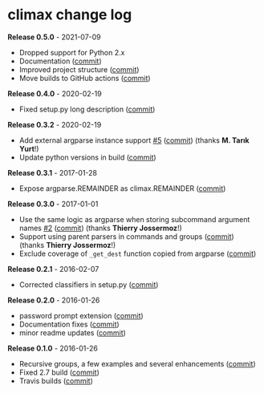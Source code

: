 # climax change log

**Release 0.5.0** - 2021-07-09

- Dropped support for Python 2.x
- Documentation ([commit](https://github.com/miguelgrinberg/climax/commit/80dc8d23e4c200b1ff4fa58d8c9983d0c5ebb4a0))
- Improved project structure ([commit](https://github.com/miguelgrinberg/climax/commit/2d8427847dad0fe20dcac5aa99e0a5fcb8ea2ce0))
- Move builds to GitHub actions ([commit](https://github.com/miguelgrinberg/climax/commit/64632b4c5b058d9e127913573cf10e2f08f01e6b))

**Release 0.4.0** - 2020-02-19

- Fixed setup.py long description ([commit](https://github.com/miguelgrinberg/climax/commit/8fa9f4fb1f992a4f498d3a291aad2318bf17ef42))

**Release 0.3.2** - 2020-02-19

- Add external argparse instance support [#5](https://github.com/miguelgrinberg/climax/issues/5) ([commit](https://github.com/miguelgrinberg/climax/commit/2a9ba139b181e1b3bf4e222787f64052bf33f369)) (thanks **M. Tarık Yurt**!)
- Update python versions in build ([commit](https://github.com/miguelgrinberg/climax/commit/1efe841fcc976e994f62c9212052cfc85b8fa984))

**Release 0.3.1** - 2017-01-28

- Expose argparse.REMAINDER as climax.REMAINDER ([commit](https://github.com/miguelgrinberg/climax/commit/7b20518e92081b48c59f5f275093c616a9c2ebf4))

**Release 0.3.0** - 2017-01-01

- Use the same logic as argparse when storing subcommand argument names [#2](https://github.com/miguelgrinberg/climax/issues/2) ([commit](https://github.com/miguelgrinberg/climax/commit/68cd7447ec740d0f0a6a3805ea147eedfe401fcb)) (thanks **Thierry Jossermoz**!)
- Support using parent parsers in commands and groups ([commit](https://github.com/miguelgrinberg/climax/commit/4bc2a316e4c9349b70b442201e9104b4362549bc)) (thanks **Thierry Jossermoz**!)
- Exclude coverage of `_get_dest` function copied from argparse ([commit](https://github.com/miguelgrinberg/climax/commit/8931d75bad80e508a9fd1d6dcc5324a110f0e05e))

**Release 0.2.1** - 2016-02-07

- Corrected classifiers in setup.py ([commit](https://github.com/miguelgrinberg/climax/commit/bb2c90ecf67373f2f414d4934f15498e190d159a))

**Release 0.2.0** - 2016-01-26

- password prompt extension ([commit](https://github.com/miguelgrinberg/climax/commit/98e746174b7ea90da482e17ad0d099bd1b662aaf))
- Documentation fixes ([commit](https://github.com/miguelgrinberg/climax/commit/307a14f78c8facec54a619d250f36eae9a2fad4a))
- minor readme updates ([commit](https://github.com/miguelgrinberg/climax/commit/74ff330870c83a74a83f916f227d18ff2ce62e46))

**Release 0.1.0** - 2016-01-26

- Recursive groups, a few examples and several enhancements ([commit](https://github.com/miguelgrinberg/climax/commit/d157ba6dccd210398861dea763c4fee56ab2b7ad))
- Fixed 2.7 build ([commit](https://github.com/miguelgrinberg/climax/commit/08cf69de29df7cd0b059e26cb2446d4c1de9eac8))
- Travis builds ([commit](https://github.com/miguelgrinberg/climax/commit/35044918137d6b5b875457ad321c5ab3d580264f))
